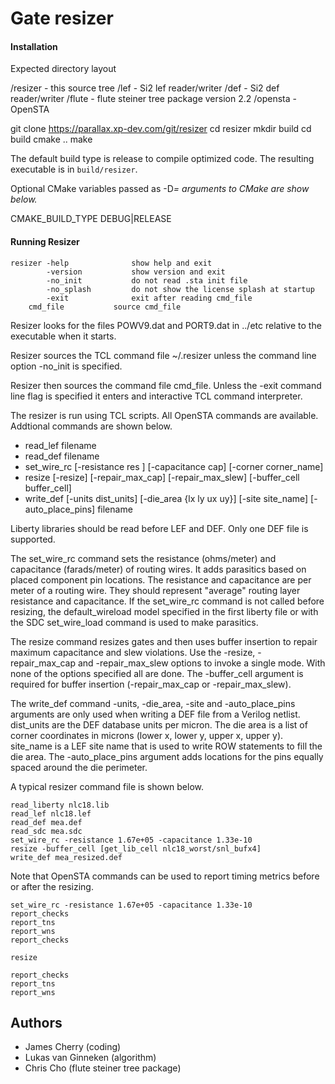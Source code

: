 # Gate resizer

#### Installation

Expected directory layout

/resizer - this source tree
/lef - Si2 lef reader/writer
/def - Si2 def reader/writer
/flute - flute steiner tree package version 2.2
/opensta - OpenSTA

git clone https://parallax.xp-dev.com/git/resizer
cd resizer
mkdir build
cd build
cmake ..
make

The default build type is release to compile optimized code.
The resulting executable is in `build/resizer`.

Optional CMake variables passed as -D<var>=<value> arguments to CMake are show below.

CMAKE_BUILD_TYPE DEBUG|RELEASE

#### Running Resizer

```
resizer -help              show help and exit
        -version           show version and exit
        -no_init           do not read .sta init file
        -no_splash         do not show the license splash at startup
        -exit              exit after reading cmd_file
	cmd_file           source cmd_file
```

Resizer looks for the files POWV9.dat and PORT9.dat in ../etc relative
to the executable when it starts.

Resizer sources the TCL command file ~/.resizer unless the command
line option -no_init is specified.

Resizer then sources the command file cmd_file. Unless the -exit
command line flag is specified it enters and interactive TCL command
interpreter.

The resizer is run using TCL scripts. All OpenSTA commands are available.
Addtional commands are shown below.

* read_lef filename
* read_def filename
* set_wire_rc [-resistance res ] [-capacitance cap] [-corner corner_name]
* resize [-resize]
	 [-repair_max_cap]
	 [-repair_max_slew]
	 [-buffer_cell buffer_cell]
* write_def [-units dist_units]
            [-die_area {lx ly ux uy}]
            [-site site_name]
	    [-auto_place_pins]
            filename

Liberty libraries should be read before LEF and DEF. Only one DEF file
is supported.

The set_wire_rc command sets the resistance (ohms/meter) and
capacitance (farads/meter) of routing wires. It adds parasitics based
on placed component pin locations. The resistance and capacitance are
per meter of a routing wire. They should represent "average" routing
layer resistance and capacitance. If the set_wire_rc command is not
called before resizing, the default_wireload model specified in the
first liberty file or with the SDC set_wire_load command is used to
make parasitics.

The resize command resizes gates and then uses buffer insertion to
repair maximum capacitance and slew violations. Use the -resize,
-repair_max_cap and -repair_max_slew options to invoke a single
mode. With none of the options specified all are done. The
-buffer_cell argument is required for buffer insertion
(-repair_max_cap or -repair_max_slew).

The write_def command -units, -die_area, -site and -auto_place_pins
arguments are only used when writing a DEF file from a Verilog
netlist. dist_units are the DEF database units per micron. The die
area is a list of corner coordinates in microns (lower x, lower y,
upper x, upper y). site_name is a LEF site name that is used to write
ROW statements to fill the die area.  The -auto_place_pins argument
adds locations for the pins equally spaced around the die perimeter.

A typical resizer command file is shown below.

```
read_liberty nlc18.lib
read_lef nlc18.lef
read_def mea.def
read_sdc mea.sdc
set_wire_rc -resistance 1.67e+05 -capacitance 1.33e-10
resize -buffer_cell [get_lib_cell nlc18_worst/snl_bufx4]
write_def mea_resized.def
```

Note that OpenSTA commands can be used to report timing metrics before
or after the resizing.

```
set_wire_rc -resistance 1.67e+05 -capacitance 1.33e-10
report_checks
report_tns
report_wns
report_checks

resize

report_checks
report_tns
report_wns
```

## Authors

* James Cherry (coding)
* Lukas van Ginneken (algorithm)
* Chris Cho (flute steiner tree package)
